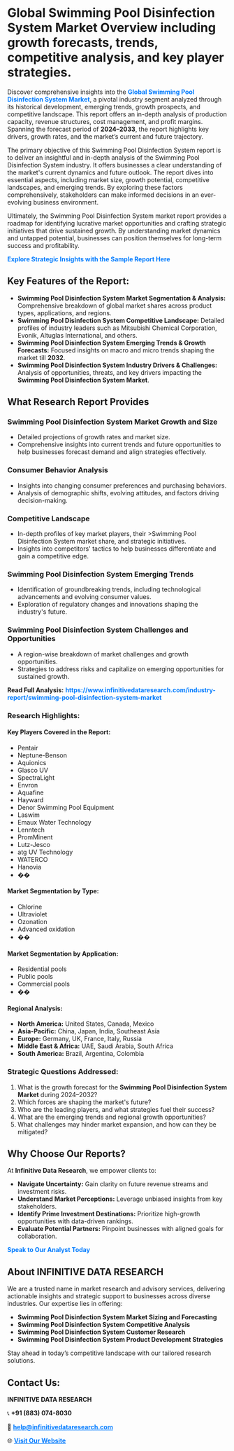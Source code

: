 <h1>Global Swimming Pool Disinfection System Market Overview including growth forecasts, trends, competitive analysis, and key player strategies.</h1>
<p>
Discover comprehensive insights into the 
<a href="https://www.infinitivedataresearch.com/industry-report/swimming-pool-disinfection-system-market" rel="dofollow" style="color: #007BFF; text-decoration: none;"><strong>Global Swimming Pool Disinfection System Market</strong></a>, a pivotal industry segment analyzed through its historical development, emerging trends, growth prospects, and competitive landscape. This report offers an in-depth analysis of production capacity, revenue structures, cost management, and profit margins. Spanning the forecast period of <strong>2024–2033</strong>, the report highlights key drivers, growth rates, and the market’s current and future trajectory.
</p>
<p>
The primary objective of this Swimming Pool Disinfection System report is to deliver an insightful and in-depth analysis of the Swimming Pool Disinfection System industry. It offers businesses a clear understanding of the market's current dynamics and future outlook. The report dives into essential aspects, including market size, growth potential, competitive landscapes, and emerging trends. By exploring these factors comprehensively, stakeholders can make informed decisions in an ever-evolving business environment.
</p>
<p>
Ultimately, the Swimming Pool Disinfection System market report provides a roadmap for identifying lucrative market opportunities and crafting strategic initiatives that drive sustained growth. By understanding market dynamics and untapped potential, businesses can position themselves for long-term success and profitability.
</p>
<p>
<a href="https://www.infinitivedataresearch.com/request-sample/reportId=109538" style="color: #007BFF; text-decoration: none;"><strong>Explore Strategic Insights with the Sample Report Here</strong></a>
</p>

<h2>Key Features of the Report:</h2>
<ul>
<li><strong>Swimming Pool Disinfection System Market Segmentation & Analysis:</strong> Comprehensive breakdown of global market shares across product types, applications, and regions.</li>
<li><strong>Swimming Pool Disinfection System Competitive Landscape:</strong> Detailed profiles of industry leaders such as Mitsubishi Chemical Corporation, Evonik, Altuglas International, and others.</li>
<li><strong>Swimming Pool Disinfection System Emerging Trends & Growth Forecasts:</strong> Focused insights on macro and micro trends shaping the market till <strong>2032</strong>.</li>
<li><strong>Swimming Pool Disinfection System Industry Drivers & Challenges:</strong> Analysis of opportunities, threats, and key drivers impacting the <strong>Swimming Pool Disinfection System Market</strong>.</li>
</ul>

<h2>What Research Report Provides</h2>
<h3>Swimming Pool Disinfection System Market Growth and Size</h3>
<ul>
<li>Detailed projections of growth rates and market size.</li>
<li>Comprehensive insights into current trends and future opportunities to help businesses forecast demand and align strategies effectively.</li>
</ul>

<h3>Consumer Behavior Analysis</h3>
<ul>
<li>Insights into changing consumer preferences and purchasing behaviors.</li>
<li>Analysis of demographic shifts, evolving attitudes, and factors driving decision-making.</li>
</ul>

<h3>Competitive Landscape</h3>
<ul>
<li>In-depth profiles of key market players, their >Swimming Pool Disinfection System market share, and strategic initiatives.</li>
<li>Insights into competitors' tactics to help businesses differentiate and gain a competitive edge.</li>
</ul>

<h3>Swimming Pool Disinfection System Emerging Trends</h3>
<ul>
<li>Identification of groundbreaking trends, including technological advancements and evolving consumer values.</li>
<li>Exploration of regulatory changes and innovations shaping the industry's future.</li>
</ul>

<h3>Swimming Pool Disinfection System Challenges and Opportunities</h3>
<ul>
<li>A region-wise breakdown of market challenges and growth opportunities.</li>
<li>Strategies to address risks and capitalize on emerging opportunities for sustained growth.</li>
</ul>
<p><strong>Read Full Analysis:</strong> <a href="https://www.infinitivedataresearch.com/industry-report/swimming-pool-disinfection-system-market" rel="dofollow" style="color: #007BFF; text-decoration: none;"><strong>https://www.infinitivedataresearch.com/industry-report/swimming-pool-disinfection-system-market</strong></a></p>
<h3>Research Highlights:</h3>
<h4>Key Players Covered in the Report:</h4>
<ul><li>Pentair</li><li>Neptune-Benson</li><li>Aquionics</li><li>Glasco UV</li><li>SpectraLight</li><li>Envron</li><li>Aquafine</li><li>Hayward</li><li>Denor Swimming Pool Equipment</li><li>Laswim</li><li>Emaux Water Technology</li><li>Lenntech</li><li>PromMinent</li><li>Lutz-Jesco</li><li>atg UV Technology</li><li>WATERCO</li><li>Hanovia</li><li>��</li></ul>
<h4>Market Segmentation by Type:</h4>
<ul><li>Chlorine</li><li>Ultraviolet</li><li>Ozonation</li><li>Advanced oxidation</li><li>��</li></ul>
<h4>Market Segmentation by Application:</h4>
<ul><li>Residential pools</li><li>Public pools</li><li>Commercial pools</li><li>��</li></ul>

<h4>Regional Analysis:</h4>
<ul>
<li><strong>North America:</strong> United States, Canada, Mexico</li>
<li><strong>Asia-Pacific:</strong> China, Japan, India, Southeast Asia</li>
<li><strong>Europe:</strong> Germany, UK, France, Italy, Russia</li>
<li><strong>Middle East & Africa:</strong> UAE, Saudi Arabia, South Africa</li>
<li><strong>South America:</strong> Brazil, Argentina, Colombia</li>
</ul>

<h3>Strategic Questions Addressed:</h3>
<ol>
<li>What is the growth forecast for the <strong>Swimming Pool Disinfection System Market</strong> during 2024–2032?</li>
<li>Which forces are shaping the market's future?</li>
<li>Who are the leading players, and what strategies fuel their success?</li>
<li>What are the emerging trends and regional growth opportunities?</li>
<li>What challenges may hinder market expansion, and how can they be mitigated?</li>
</ol>

<h2>Why Choose Our Reports?</h2>
<p>At <strong>Infinitive Data Research</strong>, we empower clients to:</p>
<ul>
<li><strong>Navigate Uncertainty:</strong> Gain clarity on future revenue streams and investment risks.</li>
<li><strong>Understand Market Perceptions:</strong> Leverage unbiased insights from key stakeholders.</li>
<li><strong>Identify Prime Investment Destinations:</strong> Prioritize high-growth opportunities with data-driven rankings.</li>
<li><strong>Evaluate Potential Partners:</strong> Pinpoint businesses with aligned goals for collaboration.</li>
</ul>
<p><a href="https://www.infinitivedataresearch.com/industry-report/swimming-pool-disinfection-system-market" rel="dofollow" style="color: #007BFF; text-decoration: none;"><strong>Speak to Our Analyst Today</strong></a></p>

<h2>About INFINITIVE DATA RESEARCH</h2>
<p>We are a trusted name in market research and advisory services, delivering actionable insights and strategic support to businesses across diverse industries. Our expertise lies in offering:</p>
<ul>
<li><strong>Swimming Pool Disinfection System Market Sizing and Forecasting</strong></li>
<li><strong>Swimming Pool Disinfection System Competitive Analysis</strong></li>
<li><strong>Swimming Pool Disinfection System Customer Research</strong></li>
<li><strong>Swimming Pool Disinfection System Product Development Strategies</strong></li>
</ul>
<p>Stay ahead in today’s competitive landscape with our tailored research solutions.</p>

<h2>Contact Us:</h2>
<p><strong>INFINITIVE DATA RESEARCH</strong></p>
<p>📞 <strong>+91 (883) 074-8030</strong></p>
<p>📧 <strong><a href="mailto:help@infinitivedataresearch.com" style="color: #007BFF;">help@infinitivedataresearch.com</a></strong></p>
<p>🌐 <strong><a href="https://www.infinitivedataresearch.com" rel="dofollow" style="color: #007BFF;">Visit Our Website</a></strong></p>